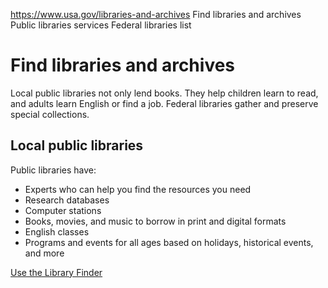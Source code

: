 

https://www.usa.gov/libraries-and-archives
Find libraries and archives
Public libraries services
Federal libraries list

Find libraries and archives
===========================

Local public libraries not only lend books. They help children learn to read, and adults learn English or find a job. Federal libraries gather and preserve special collections.

**Local public libraries**
--------------------------

Public libraries have:

* Experts who can help you find the resources you need
* Research databases
* Computer stations
* Books, movies, and music to borrow in print and digital formats
* English classes
* Programs and events for all ages based on holidays, historical events, and more

[Use the Library Finder](https://www.careeronestop.org/LocalHelp/CommunityServices/find-libraries.aspx)
